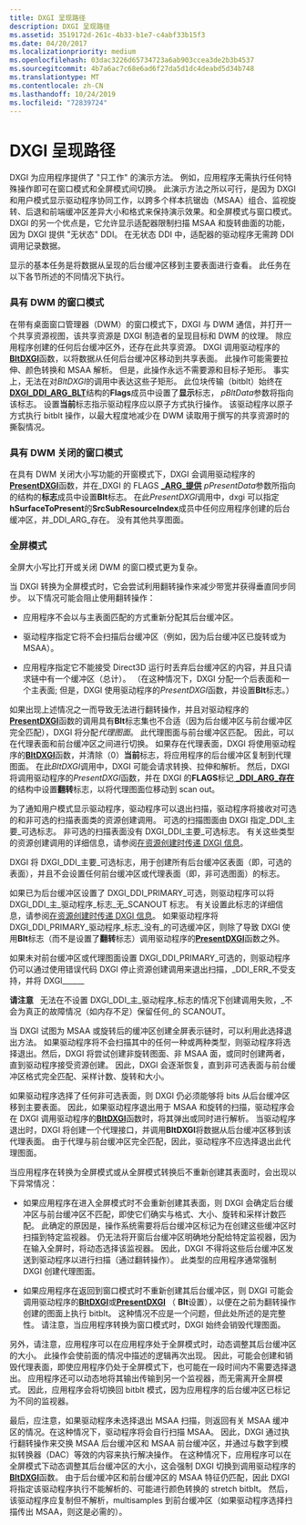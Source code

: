 ```yaml
---
title: DXGI 呈现路径
description: DXGI 呈现路径
ms.assetid: 3519172d-261c-4b33-b1e7-c4abf33b15f3
ms.date: 04/20/2017
ms.localizationpriority: medium
ms.openlocfilehash: 03dac3226d65734723a6ab903ccea3de2b3b4537
ms.sourcegitcommit: 4b7a6ac7c68e6ad6f27da5d1dc4deabd5d34b748
ms.translationtype: MT
ms.contentlocale: zh-CN
ms.lasthandoff: 10/24/2019
ms.locfileid: "72839724"
---
```

# <a name="dxgi-presentation-path"></a>DXGI 呈现路径


DXGI 为应用程序提供了 "只工作" 的演示方法。 例如，应用程序无需执行任何特殊操作即可在窗口模式和全屏模式间切换。 此演示方法之所以可行，是因为 DXGI 和用户模式显示驱动程序协同工作，以跨多个样本抗锯齿（MSAA）组合、监视旋转、后退和前端缓冲区差异大小和格式来保持演示效果。和全屏模式与窗口模式。 DXGI 的另一个优点是，它允许显示适配器限制扫描 MSAA 和旋转曲面的功能，因为 DXGI 提供 "无状态" DDI。 在无状态 DDI 中，适配器的驱动程序无需跨 DDI 调用记录数据。

显示的基本任务是将数据从呈现的后台缓冲区移到主要表面进行查看。 此任务在以下各节所述的不同情况下执行。

### <a name="span-idwindowed_mode_with_dwm_onspanspan-idwindowed_mode_with_dwm_onspanwindowed-mode-with-dwm-on"></a><span id="windowed_mode_with_dwm_on"></span><span id="WINDOWED_MODE_WITH_DWM_ON"></span>具有 DWM 的窗口模式

在带有桌面窗口管理器（DWM）的窗口模式下，DXGI 与 DWM 通信，并打开一个共享资源视图，该共享资源是 DXGI 制造者的呈现目标和 DWM 的纹理。 除应用程序创建的任何后台缓冲区外，还存在此共享资源。 DXGI 调用驱动程序的[**BltDXGI**](https://docs.microsoft.com/windows-hardware/drivers/ddi/dxgiddi/ns-dxgiddi-dxgi_ddi_base_functions)函数，以将数据从任何后台缓冲区移动到共享表面。 此操作可能需要拉伸、颜色转换和 MSAA 解析。 但是，此操作永远不需要源和目标子矩形。 事实上，无法在对*BltDXGI*的调用中表达这些子矩形。 此位块传输（bitblt）始终在[**DXGI\_DDI\_ARG\_BLT**](https://docs.microsoft.com/windows-hardware/drivers/ddi/dxgiddi/ns-dxgiddi-dxgi_ddi_arg_blt)结构的**Flags**成员中设置了**显示**标志， *pBltData*参数将指向该标志。 设置**当前**标志指示驱动程序应以原子方式执行操作。 该驱动程序以原子方式执行 bitblt 操作，以最大程度地减少在 DWM 读取用于撰写的共享资源时的撕裂情况。

### <a name="span-idwindowed_mode_with_dwm_offspanspan-idwindowed_mode_with_dwm_offspanwindowed-mode-with-dwm-off"></a><span id="windowed_mode_with_dwm_off"></span><span id="WINDOWED_MODE_WITH_DWM_OFF"></span>具有 DWM 关闭的窗口模式

在具有 DWM 关闭大小写功能的开窗模式下，DXGI 会调用驱动程序的[**PresentDXGI**](https://docs.microsoft.com/windows-hardware/drivers/ddi/dxgiddi/ns-dxgiddi-dxgi_ddi_base_functions)函数，并在\_DXGI 的 FLAGS [ **\_ARG\_提供**](https://docs.microsoft.com/windows-hardware/drivers/ddi/dxgiddi/ns-dxgiddi-dxgi_ddi_arg_present) *pPresentData*参数所指向的结构的**标志**成员中设置**Blt**标志。 在此*PresentDXGI*调用中，dxgi 可以指定**hSurfaceToPresent**的**SrcSubResourceIndex**成员中任何应用程序创建的后台缓冲区，并\_DDI\_ARG\_存在。 没有其他共享图面。

### <a name="span-idfull_screen_modespanspan-idfull_screen_modespanfull-screen-mode"></a><span id="full_screen_mode"></span><span id="FULL_SCREEN_MODE"></span>全屏模式

全屏大小写比打开或关闭 DWM 的窗口模式更为复杂。

当 DXGI 转换为全屏模式时，它会尝试利用翻转操作来减少带宽并获得垂直同步同步。 以下情况可能会阻止使用翻转操作：

-   应用程序不会以与主表面匹配的方式重新分配其后台缓冲区。

-   驱动程序指定它将不会扫描后台缓冲区（例如，因为后台缓冲区已旋转或为 MSAA）。

-   应用程序指定它不能接受 Direct3D 运行时丢弃后台缓冲区的内容，并且只请求链中有一个缓冲区（总计）。 （在这种情况下，DXGI 分配一个后表面和一个主表面; 但是，DXGI 使用驱动程序的*PresentDXGI*函数，并设置**Blt**标志。）

如果出现上述情况之一而导致无法进行翻转操作，并且对驱动程序的[**PresentDXGI**](https://docs.microsoft.com/windows-hardware/drivers/ddi/dxgiddi/ns-dxgiddi-dxgi_ddi_base_functions)函数的调用具有**Blt**标志集也不合适（因为后台缓冲区与前台缓冲区完全匹配），DXGI 将分配*代理图面*。 此代理图面与前台缓冲区匹配。 因此，可以在代理表面和前台缓冲区之间进行切换。 如果存在代理表面，DXGI 将使用驱动程序的[**BltDXGI**](https://docs.microsoft.com/windows-hardware/drivers/ddi/dxgiddi/ns-dxgiddi-dxgi_ddi_base_functions)函数，并清除（0）**当前**标志，将应用程序的后台缓冲区复制到代理图面。 在此*BltDXGI*调用中，DXGI 可能会请求转换、拉伸和解析。 然后，DXGI 将调用驱动程序的*PresentDXGI*函数，并在 DXGI 的**FLAGS**标记[ **\_DDI\_ARG\_存在**](https://docs.microsoft.com/windows-hardware/drivers/ddi/dxgiddi/ns-dxgiddi-dxgi_ddi_arg_present)的结构中设置**翻转**标志，以将代理图面位移动到 scan out。

为了通知用户模式显示驱动程序，驱动程序可以退出扫描，驱动程序将接收对可选的和非可选的扫描表面类的资源创建调用。 可选的扫描图面由 DXGI 指定\_DDI\_主要\_可选标志。 非可选的扫描表面没有 DXGI\_DDI\_主要\_可选标志。 有关这些类型的资源创建调用的详细信息，请参阅[在资源创建时传递 DXGI 信息](passing-dxgi-information-at-resource-creation-time.md)。

DXGI 将 DXGI\_DDI\_主要\_可选标志，用于创建所有后台缓冲区表面（即，可选的表面），并且不会设置任何前台缓冲区或代理表面（即，非可选图面）的标志。

如果已为后台缓冲区设置了 DXGI\_DDI\_PRIMARY\_可选，则驱动程序可以将 DXGI\_DDI\_主\_驱动程序\_标志\_无\_SCANOUT 标志。 有关设置此标志的详细信息，请参阅[在资源创建时传递 DXGI 信息](passing-dxgi-information-at-resource-creation-time.md)。 如果驱动程序将 DXGI\_DDI\_PRIMARY\_驱动程序\_标志\_没有\_的可选缓冲区，则除了导致 DXGI 使用**Blt**标志（而不是设置了**翻转**标志）调用驱动程序的[**PresentDXGI**](https://docs.microsoft.com/windows-hardware/drivers/ddi/dxgiddi/ns-dxgiddi-dxgi_ddi_base_functions)函数之外。

如果未对前台缓冲区或代理图面设置 DXGI\_DDI\_PRIMARY\_可选的，则驱动程序仍可以通过使用错误代码 DXGI 停止资源创建调用来退出扫描，\_DDI\_ERR\_不受支持，并将 DXGI\_\_\_\_\_\_

**请注意**   无法在不设置 DXGI\_DDI\_主\_驱动程序\_标志的情况下创建调用失败，\_不会为真正的故障情况（如内存不足）保留任何\_的 SCANOUT。

 

当 DXGI 试图为 MSAA 或旋转后的缓冲区创建全屏表示链时，可以利用此选择退出方法。 如果驱动程序将不会扫描其中的任何一种或两种类型，则驱动程序将选择退出。然后，DXGI 将尝试创建非旋转图面、非 MSAA 面，或同时创建两者，直到驱动程序接受资源创建。 因此，DXGI 会逐渐恢复，直到非可选表面与前台缓冲区格式完全匹配、采样计数、旋转和大小。

如果驱动程序选择了任何非可选表面，则 DXGI 仍必须能够将 bits 从后台缓冲区移到主要表面。 因此，如果驱动程序退出用于 MSAA 和旋转的扫描，驱动程序会在 DXGI 调用驱动程序的[**BltDXGI**](https://docs.microsoft.com/windows-hardware/drivers/ddi/dxgiddi/ns-dxgiddi-dxgi_ddi_base_functions)函数时，将其弹出或同时进行解析。 当驱动程序退出时，DXGI 将创建一个代理接口，并调用**BltDXGI**将数据从后台缓冲区移到该代理表面。 由于代理与前台缓冲区完全匹配，因此，驱动程序不应选择退出此代理图面。

当应用程序在转换为全屏模式或从全屏模式转换后不重新创建其表面时，会出现以下异常情况：

-   如果应用程序在进入全屏模式时不会重新创建其表面，则 DXGI 会确定后台缓冲区与前台缓冲区不匹配，即使它们确实与格式、大小、旋转和采样计数匹配。 此确定的原因是，操作系统需要将后台缓冲区标记为在创建这些缓冲区时扫描到特定监视器。 仍无法将开窗后台缓冲区明确地分配给特定监视器，因为在输入全屏时，将动态选择该监视器。 因此，DXGI 不得将这些后台缓冲区发送到驱动程序以进行扫描（通过翻转操作）。 此类型的应用程序通常强制 DXGI 创建代理图面。

-   如果应用程序在返回到窗口模式时不重新创建其后台缓冲区，则 DXGI 可能会调用驱动程序的[**BltDXGI**](https://docs.microsoft.com/windows-hardware/drivers/ddi/dxgiddi/ns-dxgiddi-dxgi_ddi_base_functions)或[**PresentDXGI**](https://docs.microsoft.com/windows-hardware/drivers/ddi/dxgiddi/ns-dxgiddi-dxgi_ddi_base_functions) （ **Blt**设置），以便在之前为翻转操作创建的图面上执行 bitblt。 这种情况不应是一个问题，但此处所述的是完整性。 请注意，当应用程序转换为窗口模式时，DXGI 始终会销毁代理图面。

另外，请注意，应用程序可以在应用程序处于全屏模式时，动态调整其后台缓冲区的大小。 此操作会使前面的情况中描述的逻辑再次出现。 因此，可能会创建和销毁代理表面，即使应用程序仍处于全屏模式下，也可能在一段时间内不需要选择退出。 应用程序还可以动态地将其输出传输到另一个监视器，而无需离开全屏模式。 因此，应用程序会将切换回 bitblt 模式，因为应用程序的后台缓冲区已标记为不同的监视器。

最后，应注意，如果驱动程序未选择退出 MSAA 扫描，则返回有关 MSAA 缓冲区的情况。在这种情况下，驱动程序将会自行扫描 MSAA。 因此，DXGI 通过执行翻转操作来交换 MSAA 后台缓冲区和 MSAA 前台缓冲区，并通过与数字到模拟转换器（DAC）等效的内容来执行解决操作。 在这种情况下，应用程序可以在全屏模式下动态调整其后台缓冲区的大小，这会强制 DXGI 切换到调用驱动程序的[**BltDXGI**](https://docs.microsoft.com/windows-hardware/drivers/ddi/dxgiddi/ns-dxgiddi-dxgi_ddi_base_functions)函数。 由于后台缓冲区和前台缓冲区的 MSAA 特征仍匹配，因此 DXGI 将指定该驱动程序执行不能解析的、可能进行颜色转换的 stretch bitblt。 然后，该驱动程序应复制但不解析，multisamples 到前台缓冲区（如果驱动程序选择扫描传出 MSAA，则这是必需的）。

 

 





